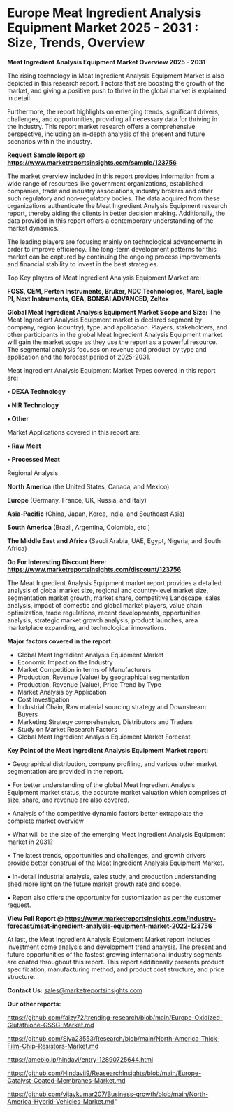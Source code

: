 # Europe Meat Ingredient Analysis Equipment Market 2025 - 2031 : Size, Trends, Overview

<Strong> Meat Ingredient Analysis Equipment Market Overview 2025 - 2031</strong>

The rising technology in Meat Ingredient Analysis Equipment Market is also depicted in this research report. Factors that are boosting the growth of the market, and giving a positive push to thrive in the global market is explained in detail.

Furthermore, the report highlights on emerging trends, significant drivers, challenges, and opportunities, providing all necessary data for thriving in the industry. This report market research offers a comprehensive perspective, including an in-depth analysis of the present and future scenarios within the industry.

<strong>Request Sample Report @ <a href=https://www.marketreportsinsights.com/sample/123756>https://www.marketreportsinsights.com/sample/123756</a></strong>

The market overview included in this report provides information from a wide range of resources like government organizations, established companies, trade and industry associations, industry brokers and other such regulatory and non-regulatory bodies. The data acquired from these organizations authenticate the Meat Ingredient Analysis Equipment research report, thereby aiding the clients in better decision making. Additionally, the data provided in this report offers a contemporary understanding of the market dynamics.

The leading players are focusing mainly on technological advancements in order to improve efficiency. The long-term development patterns for this market can be captured by continuing the ongoing process improvements and financial stability to invest in the best strategies.

Top Key players of Meat Ingredient Analysis Equipment Market are:

<strong>FOSS, CEM, Perten Instruments, Bruker, NDC Technologies, Marel, Eagle PI, Next Instruments, GEA, BONSAI ADVANCED, Zeltex</strong>

<strong><b>Global Meat Ingredient Analysis Equipment Market Scope and Size:</b></strong>
The Meat Ingredient Analysis Equipment market is declared segment by company, region (country), type, and application. Players, stakeholders, and other participants in the global Meat Ingredient Analysis Equipment market will gain the market scope as they use the report as a powerful resource. The segmental analysis focuses on revenue and product by type and application and the forecast period of 2025-2031.

Meat Ingredient Analysis Equipment Market Types covered in this report are:

<strong>• DEXA Technology

• NIR Technology

• Other</strong>

Market Applications covered in this report are:

<strong>• Raw Meat

• Processed Meat</strong> 

Regional Analysis

<strong>North America</strong> (the United States, Canada, and Mexico)

<strong>Europe</strong> (Germany, France, UK, Russia, and Italy)

<strong>Asia-Pacific</strong> (China, Japan, Korea, India, and Southeast Asia)

<strong>South America</strong> (Brazil, Argentina, Colombia, etc.)

<strong>The Middle East and Africa</strong> (Saudi Arabia, UAE, Egypt, Nigeria, and South Africa)

<strong>Go For Interesting Discount Here: <a href=https://www.marketreportsinsights.com/discount/123756>https://www.marketreportsinsights.com/discount/123756</a></strong>

The Meat Ingredient Analysis Equipment market report provides a detailed analysis of global market size, regional and country-level market size, segmentation market growth, market share, competitive Landscape, sales analysis, impact of domestic and global market players, value chain optimization, trade regulations, recent developments, opportunities analysis, strategic market growth analysis, product launches, area marketplace expanding, and technological innovations.

<strong><b>Major factors covered in the report:</b></strong>
<ul>
  <li>Global Meat Ingredient Analysis Equipment Market </li>
  <li>Economic Impact on the Industry</li>
  <li>Market Competition in terms of Manufacturers</li>
  <li>Production, Revenue (Value) by geographical segmentation</li>
  <li>Production, Revenue (Value), Price Trend by Type</li>
  <li>Market Analysis by Application</li>
  <li>Cost Investigation</li>
  <li>Industrial Chain, Raw material sourcing strategy and Downstream Buyers</li>
  <li>Marketing Strategy comprehension, Distributors and Traders</li>
  <li>Study on Market Research Factors</li>
  <li>Global Meat Ingredient Analysis Equipment Market Forecast</li>
</ul>

<strong><b>Key Point of the Meat Ingredient Analysis Equipment Market report:</b></strong>

• Geographical distribution, company profiling, and various other market segmentation are provided in the report.

• For better understanding of the global Meat Ingredient Analysis Equipment market status, the accurate market valuation which comprises of size, share, and revenue are also covered.

• Analysis of the competitive dynamic factors better extrapolate the complete market overview

• What will be the size of the emerging Meat Ingredient Analysis Equipment market in 2031?

• The latest trends, opportunities and challenges, and growth drivers provide better construal of the Meat Ingredient Analysis Equipment Market.

• In-detail industrial analysis, sales study, and production understanding shed more light on the future market growth rate and scope.

• Report also offers the opportunity for customization as per the customer request.

<strong><b>View Full Report @ <a href=https://www.marketreportsinsights.com/industry-forecast/meat-ingredient-analysis-equipment-market-2022-123756>https://www.marketreportsinsights.com/industry-forecast/meat-ingredient-analysis-equipment-market-2022-123756</a></b></strong>


At last, the Meat Ingredient Analysis Equipment Market report includes investment come analysis and development trend analysis. The present and future opportunities of the fastest growing international industry segments are coated throughout this report. This report additionally presents product specification, manufacturing method, and product cost structure, and price structure.

<strong>Contact Us:</strong>
sales@marketreportsinsights.com

<strong>Our other reports:</strong>

<a href=https://github.com/faizy72/trending-research/blob/main/Europe-Oxidized-Glutathione-GSSG-Market.md>https://github.com/faizy72/trending-research/blob/main/Europe-Oxidized-Glutathione-GSSG-Market.md</a>

<a href=https://github.com/Siya23553/Research/blob/main/North-America-Thick-Film-Chip-Resistors-Market.md>https://github.com/Siya23553/Research/blob/main/North-America-Thick-Film-Chip-Resistors-Market.md</a>

<a href=https://ameblo.jp/hindavi/entry-12890725644.html>https://ameblo.jp/hindavi/entry-12890725644.html</a>

<a href=https://github.com/Hindavii9/ReasearchInsights/blob/main/Europe-Catalyst-Coated-Membranes-Market.md>https://github.com/Hindavii9/ReasearchInsights/blob/main/Europe-Catalyst-Coated-Membranes-Market.md</a>

<a href=https://github.com/vijaykumar207/Business-growth/blob/main/North-America-Hybrid-Vehicles-Market.md>https://github.com/vijaykumar207/Business-growth/blob/main/North-America-Hybrid-Vehicles-Market.md</a>"
